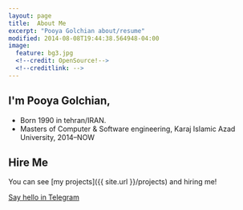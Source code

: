 ```yaml
---
layout: page
title:  About Me
excerpt: "Pooya Golchian about/resume"
modified: 2014-08-08T19:44:38.564948-04:00
image:
  feature: bg3.jpg
  <!--credit: OpenSource!-->
  <!--creditlink: -->
---
```

## I'm Pooya Golchian,

* Born 1990 in tehran/IRAN.
* Masters of Computer & Software engineering, Karaj Islamic Azad University, 2014–NOW


## Hire Me
You can see [my projects]({{ site.url }}/projects) and hiring me!

<a markdown="0" href="https://t.me/iCoder" class="btn"><i class="fa fa-telegram"></i> Say hello in Telegram</a>

[^1]: Example: *domain.com/category-name/post-title*

